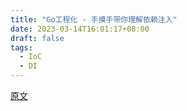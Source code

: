 ```yaml
---
title: "Go工程化 - 手摸手带你理解依赖注入"
date: 2023-03-14T16:01:17+08:00
draft: false
tags:
  - IoC
  - DI
---
```


[原文](https://mp.weixin.qq.com/s/c7JtKKCGSD5x9c4TxqzghQ)
